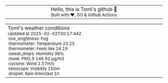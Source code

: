 
<div align="center">
<table>
<tbody>
<td align="center">
<img width="2000" height="0"><br>
Hello, this is Tomi's github 👋<br>
<sup>Built with ❤️, GO & Github Actions</sup><br>
<img width="2000" height="0">
</td>
</tbody>
</table>
</div>
<table>
<tbody>
<td align="left">
<img width="2000" height="0"><br>
Tomi's weather conditions<br>
<sup>Updated at 2025-02-02T00:17:44Z</sup><br>
<sup>:low_brightness: Fog</sup><br>
<sup>:thermometer: Temperature 23.25 </sup><br>
<sup>:thermometer: Feels like 24.19</sup><br>
<sup>:sweat_drops: Humidity 98%</sup><br>
<sup>:mask: PM2.5 146.92 μg/m3</sup><br>
<sup>:cyclone: Wind 2.57m/s </sup><br>
<sup>:telescope: Visibility 150m </sup><br>
<sup>:droplet: Rain 0mm/last 1h </sup><br>
<img width="2000" height="0">
</td>
<td align="left">
<img width="2000" height="0"><br>
<br>
<img width="2000" height="0">
</td>
</tbody>
</table>
</div>
    